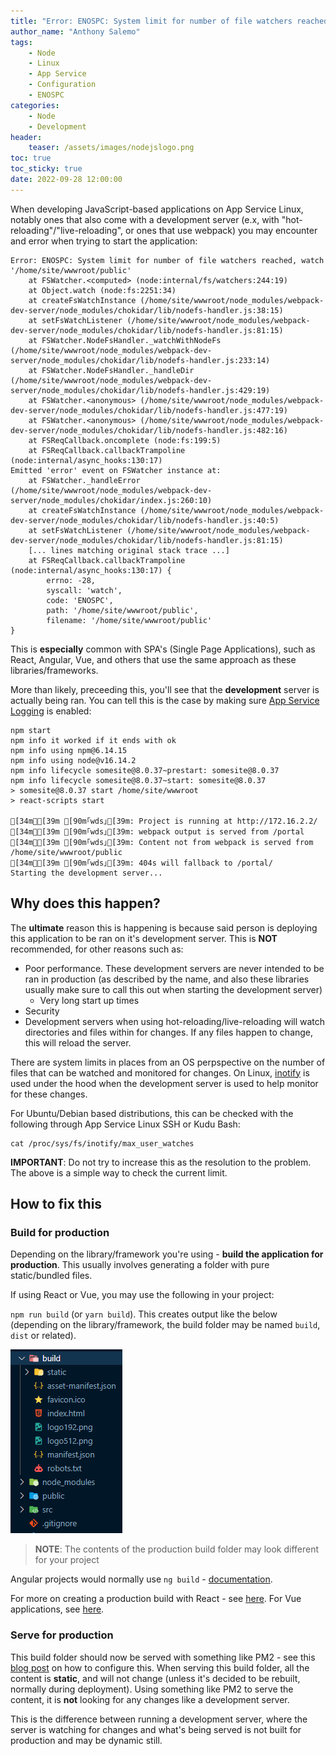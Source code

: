 ```yaml
---
title: "Error: ENOSPC: System limit for number of file watchers reached on Azure App Service Linux"
author_name: "Anthony Salemo"
tags:
    - Node
    - Linux
    - App Service
    - Configuration
    - ENOSPC
categories:
    - Node
    - Development 
header:
    teaser: /assets/images/nodejslogo.png
toc: true
toc_sticky: true
date: 2022-09-28 12:00:00
---
```


When developing JavaScript-based applications on App Service Linux, notably ones that also come with a development server (e.x, with "hot-reloading"/"live-reloading", or ones that use webpack) you may encounter and error when trying to start the application:

```
Error: ENOSPC: System limit for number of file watchers reached, watch '/home/site/wwwroot/public'
    at FSWatcher.<computed> (node:internal/fs/watchers:244:19)
    at Object.watch (node:fs:2251:34)
    at createFsWatchInstance (/home/site/wwwroot/node_modules/webpack-dev-server/node_modules/chokidar/lib/nodefs-handler.js:38:15)
    at setFsWatchListener (/home/site/wwwroot/node_modules/webpack-dev-server/node_modules/chokidar/lib/nodefs-handler.js:81:15)
    at FSWatcher.NodeFsHandler._watchWithNodeFs (/home/site/wwwroot/node_modules/webpack-dev-server/node_modules/chokidar/lib/nodefs-handler.js:233:14)
    at FSWatcher.NodeFsHandler._handleDir (/home/site/wwwroot/node_modules/webpack-dev-server/node_modules/chokidar/lib/nodefs-handler.js:429:19)
    at FSWatcher.<anonymous> (/home/site/wwwroot/node_modules/webpack-dev-server/node_modules/chokidar/lib/nodefs-handler.js:477:19)
    at FSWatcher.<anonymous> (/home/site/wwwroot/node_modules/webpack-dev-server/node_modules/chokidar/lib/nodefs-handler.js:482:16)
    at FSReqCallback.oncomplete (node:fs:199:5)
    at FSReqCallback.callbackTrampoline (node:internal/async_hooks:130:17)
Emitted 'error' event on FSWatcher instance at:
    at FSWatcher._handleError (/home/site/wwwroot/node_modules/webpack-dev-server/node_modules/chokidar/index.js:260:10)
    at createFsWatchInstance (/home/site/wwwroot/node_modules/webpack-dev-server/node_modules/chokidar/lib/nodefs-handler.js:40:5)
    at setFsWatchListener (/home/site/wwwroot/node_modules/webpack-dev-server/node_modules/chokidar/lib/nodefs-handler.js:81:15)
    [... lines matching original stack trace ...]
    at FSReqCallback.callbackTrampoline (node:internal/async_hooks:130:17) {
        errno: -28,
        syscall: 'watch',
        code: 'ENOSPC',
        path: '/home/site/wwwroot/public',
        filename: '/home/site/wwwroot/public'
}
```

This is **especially** common with SPA's (Single Page Applications), such as React, Angular, Vue, and others that use the same approach as these libraries/frameworks.

More than likely, preceeding this, you'll see that the **development** server is actually being ran. You can tell this is the case by making sure [App Service Logging](https://learn.microsoft.com/en-us/azure/app-service/troubleshoot-diagnostic-logs#enable-application-logging-linuxcontainer) is enabled:

```
npm start
npm info it worked if it ends with ok
npm info using npm@6.14.15
npm info using node@v16.14.2
npm info lifecycle somesite@8.0.37~prestart: somesite@8.0.37
npm info lifecycle somesite@8.0.37~start: somesite@8.0.37
> somesite@8.0.37 start /home/site/wwwroot
> react-scripts start

[34mℹ[39m [90m｢wds｣[39m: Project is running at http://172.16.2.2/
[34mℹ[39m [90m｢wds｣[39m: webpack output is served from /portal
[34mℹ[39m [90m｢wds｣[39m: Content not from webpack is served from /home/site/wwwroot/public
[34mℹ[39m [90m｢wds｣[39m: 404s will fallback to /portal/
Starting the development server...
```

## Why does this happen?
The **ultimate** reason this is happening is because said person is deploying this application to be ran on it's development server. This is **NOT** recommended, for other reasons such as:
- Poor performance. These development servers are never intended to be ran in production (as described by the name, and also these libraries usually make sure to call this out when starting the development server)
   - Very long start up times
- Security
- Development servers when using hot-reloading/live-reloading will watch directories and files within for changes. If any files happen to change, this will reload the server.

There are system limits in places from an OS perpspective on the number of files that can be watched and monitored for changes. On Linux, [inotify](https://en.wikipedia.org/wiki/Inotify) is used under the hood when the development server is used to help monitor for these changes.

For Ubuntu/Debian based distributions, this can be checked with the following through App Service Linux SSH or Kudu Bash:

```
cat /proc/sys/fs/inotify/max_user_watches
```

**IMPORTANT**:
Do not try to increase this as the resolution to the problem. The above is a simple way to check the current limit.

## How to fix this
### Build for production
Depending on the library/framework you're using - **build the application for production**. This usually involves generating a folder with pure static/bundled files.

If using React or Vue, you may use the following in your project:

`npm run build` (or `yarn build`). This creates output like the below (depending on the library/framework, the build folder may be named `build`, `dist` or related).

![React Static Build](/media/2022/09/azure-oss-enospc-1.png)

> **NOTE**: The contents of the production build folder may look different for your project

Angular projects would normally use `ng build` - [documentation](https://angular.io/guide/build).

For more on creating a production build with React - see [here](https://create-react-app.dev/docs/production-build/). For Vue applications, see [here](https://vuejs.org/guide/best-practices/production-deployment.html).

### Serve for production
This build folder should now be served with something like PM2 - see this [blog post](https://azureossd.github.io/2022/02/22/Using-PM2-on-App-Service-Linux/index.html#javascript-frameworks) on how to configure this. When serving this build folder, all the content is **static**, and will not change (unless it's decided to be rebuilt, normally during deployment). Using something like PM2 to serve the content, it is **not** looking for any changes like a development server.  

This is the difference between running a development server, where the server is watching for changes and what's being served is not built for production and may be dynamic still.






